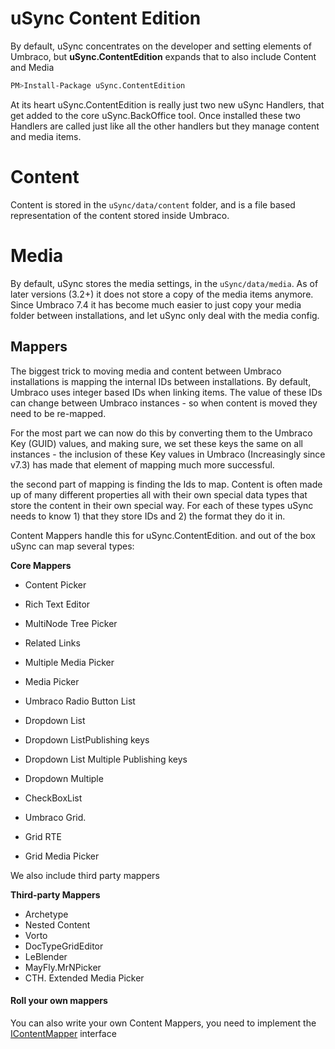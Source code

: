 # uSync Content Edition

By default, uSync concentrates on the developer and setting elements of Umbraco,
but **uSync.ContentEdition** expands that to also include Content and Media

```bash
PM>Install-Package uSync.ContentEdition
``` 

At its heart uSync.ContentEdition is really just two new uSync Handlers, that get added to the 
core uSync.BackOffice tool. Once installed these two Handlers are called just like all the 
other handlers but they manage content and media items. 

# Content 
Content is stored in the ```uSync/data/content``` folder, and is a file based representation
of the content stored inside Umbraco.

# Media 
By default, uSync stores the media settings, in the ```uSync/data/media```. As of later versions (3.2+)
it does not store a copy of the media items anymore. Since Umbraco 7.4 it has become much easier to 
just copy your media folder between installations, and let uSync only deal with the media config. 


## Mappers
The biggest trick to moving media and content between Umbraco installations is mapping the internal
IDs between installations. By default, Umbraco uses integer based IDs when linking items. The value 
of these IDs can change between Umbraco instances - so when content is moved they need to be re-mapped.

For the most part we can now do this by converting them to the Umbraco Key (GUID) values, and making
sure, we set these keys the same on all instances - the inclusion of these Key values in Umbraco
(Increasingly since v7.3) has made that element of mapping much more successful. 

the second part of mapping is finding the Ids to map. Content is often made up of many different
properties all with their own special data types that store the content in their own special way.
For each of these types uSync needs to know 1) that they store IDs and 2) the format they do it in.

Content Mappers handle this for uSync.ContentEdition. and out of the box uSync can map several types:

**Core Mappers**

* Content Picker
* Rich Text Editor
* MultiNode Tree Picker
* Related Links
* Multiple Media Picker
* Media Picker

* Umbraco Radio Button List
* Dropdown List 
* Dropdown ListPublishing keys
* Dropdown List Multiple Publishing keys
* Dropdown Multiple
* CheckBoxList

* Umbraco Grid.
* Grid RTE
* Grid Media Picker

We also include third party mappers

**Third-party Mappers**

* Archetype
* Nested Content
* Vorto
* DocTypeGridEditor
* LeBlender
* MayFly.MrNPicker
* CTH. Extended Media Picker

#### Roll your own mappers
You can also write your own Content Mappers, you need to implement the
[IContentMapper](https://github.com/KevinJump/uSync/blob/Dev-v7_4/Jumoo.uSync.Core/Mappers/IContentMapper.cs) interface 
